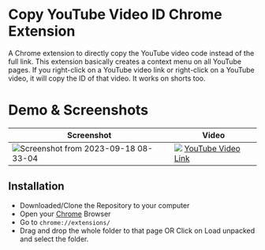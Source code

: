 # Copy YouTube Video ID Chrome Extension
A Chrome extension to directly copy the YouTube video code instead of the full link. This extension basically creates a context menu on all YouTube pages.
If you right-click on a YouTube video link or right-click on a YouTube video, it will copy the ID of that video. It works on shorts too. 

# Demo & Screenshots
| Screenshot   |  Video | 
|----------|-------------|
| ![Screenshot from 2023-09-18 08-33-04](https://github.com/prakhartiwari0/copyYTvideoId/assets/65062036/67c9f852-a842-4c14-bcf7-322b6cf75ccc) |  <img src="https://github.com/prakhartiwari0/copyYTvideoId/assets/65062036/be951692-f49f-4e1a-bdde-d0f4b15aa044"/> <a href="https://youtu.be/qs8P9WWFYbw" align="center"> YouTube Video Link </a> | 






## Installation
- Downloaded/Clone the Repository to your computer
- Open your [Chrome](https://youtu.be/qs8P9WWFYbw) Browser
- Go to `chrome://extensions/`
- Drag and drop the whole folder to that page OR Click on Load unpacked and select the folder.

